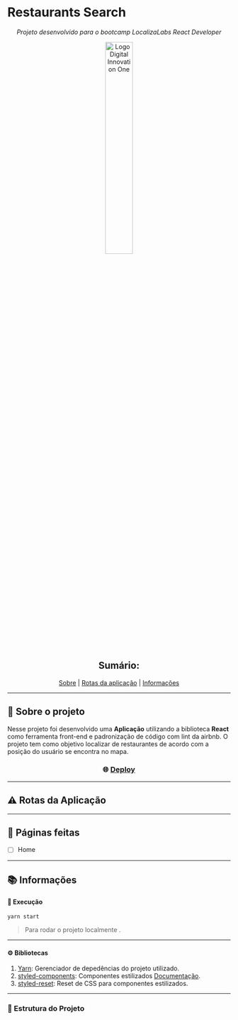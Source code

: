 # Restaurants Search
<div align="center">

_Projeto desenvolvido para o bootcamp LocalizaLabs React Developer_

 <a href="https://web.digitalinnovation.one/" rel="noopener">
    <img width=35% src="https://hermes.digitalinnovation.one/site/images/cover_dio.jpg" alt="Logo Digital Innovation One">
 </a>

## Sumário:
[Sobre](#about) |
[Rotas da aplicação](#routes) |
[Informações](#informations)

</div>

* * *
## :bookmark_tabs: Sobre o projeto <a name="about"></a>

Nesse projeto foi desenvolvido uma **Aplicação** utilizando a biblioteca **React** como ferramenta front-end e padronização de código com lint da airbnb.
O projeto tem como objetivo localizar de restaurantes de acordo com a posição do usuário se encontra no mapa.

<h3 align="center">

:globe_with_meridians: [Deploy]()
    
</h3>


* * *

## :warning: Rotas da Aplicação <a name="routes"></a>

* * *
## :large_blue_circle: Páginas feitas <a name="rules"></a>

- [ ] Home

* * *
## :books: Informações <a name="informations"></a>

#### :rocket: Execução

```yarn start```
> Para rodar o projeto localmente .

* * *

#### :gear: Bibliotecas

1.  [Yarn](https://yarnpkg.com/): Gerenciador de depedências do projeto utilizado.
1.  [styled-components](https://yarnpkg.com/package/styled-components/): Componentes estilizados [Documentação](https://styled-components.com/).
1.  [styled-reset](https://yarnpkg.com/package/styled-reset): Reset de CSS para componentes estilizados.
* * *
### :file_folder: Estrutura do Projeto

